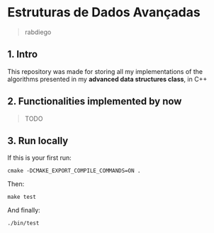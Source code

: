 # Estruturas de Dados Avançadas
> rabdiego

## 1. Intro
This repository was made for storing all my implementations of the algorithms presented in my **advanced data structures class**, in C++

## 2. Functionalities implemented by now

> TODO

## 3. Run locally

If this is your first run:

`cmake -DCMAKE_EXPORT_COMPILE_COMMANDS=ON .`

Then:

`make test`

And finally:

`./bin/test`